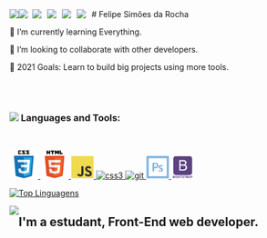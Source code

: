 <img align="left" src="https://i2.wp.com/ilovecode.com.br/wp-content/uploads/2020/03/post_ok.gif?fit=200%2C209&ssl=1" />
# Felipe Simões da Rocha 

<a href="https://www.linkedin.com/in/felipe-sim%C3%B5es-da-rocha-980498214/">
  <img align = "left" width = "24px" src = "https://cdn.jsdelivr.net/npm/simple-icons@v3/icons/linkedin.svg" />
</a>
<a href="https://twitter.com/WarwickBr1">
  <img align = "left" width = "26px" src = "https://cdn.jsdelivr.net/npm/simple-icons@v3/icons/twitter.svg" />
</a>
<a href="Felipe:FelipeSimoesDaRocha@gmail.com">
  <img align = "left" width = "26px" src = "https://cdn.jsdelivr.net/npm/simple-icons@v3/icons/gmail.svg" />
</a>
<a href="https://www.instagram.com/fe_lrocha/">
  <img align = "left" width = "26px" src = "https://cdn.jsdelivr.net/npm/simple-icons@3.13.0/icons/instagram.svg" />
</a>
<a href="https://www.facebook.com/FeliipeSimoesDaRocha/">
  <img align = "left" width = "26px" src = "https://cdn.jsdelivr.net/npm/simple-icons@3.13.0/icons/facebook.svg" />
</a>

<br />



  🌱 I’m currently learning Everything.
  
  👯 I’m looking to collaborate with other developers. 
  
  🥅 2021 Goals: Learn to build big projects using more tools.

<br><br/>


<h3 align="left"><img src="https://media.giphy.com/media/WUlplcMpOCEmTGBtBW/giphy.gif" width="50"> Languages and Tools: </h3>
<br/>
<p align="left">
<a href="https://www.w3schools.com/css/" target="_blank"> <img src="https://raw.githubusercontent.com/devicons/devicon/master/icons/css3/css3-original-wordmark.svg" alt="css3" width="50" height="50"/> </a>
<a href="https://www.w3.org/html/" target="_blank"> <img src="https://raw.githubusercontent.com/devicons/devicon/master/icons/html5/html5-original-wordmark.svg" alt="html5" width="50" height="50"/> </a>
<a href="https://developer.mozilla.org/en-US/docs/Web/JavaScript" target="_blank"> <img 
src="https://raw.githubusercontent.com/devicons/devicon/master/icons/javascript/javascript-original.svg" alt="javascript" width="40" height="40"/> </a>
<a href="https://www.typescriptlang.org/" target="_blank"> <img src="<img src="https://img.icons8.com/color/50/000000/typescript.png" alt="css3" width="40" height="40"/> </a>
<a href="https://git-scm.com/" target="_blank"> <img src="https://www.vectorlogo.zone/logos/git-scm/git-scm-icon.svg" alt="git" width="40" height="40"/> </a> 
<a href="https://www.photoshop.com/en" target="_blank"> <img src="https://raw.githubusercontent.com/devicons/devicon/master/icons/photoshop/photoshop-line.svg" alt="photoshop" width="40" height="40"/> </a>
<a href="https://getbootstrap.com" target="_blank"> <img src="https://raw.githubusercontent.com/devicons/devicon/master/icons/bootstrap/bootstrap-plain-wordmark.svg" alt="bootstrap" width="40" height="40"/> </a> 


 [![Top Linguagens](https://github-readme-stats.vercel.app/api/top-langs/?username=FelipeSimoesDaRocha&layout=compact)](https://github.com/FelipeSimoesDaRocha/github-readme-stats)

<div>
  <img align="left" src="https://github-readme-stats.vercel.app/api?username=FelipeSimoesDaRocha&show_icons=true&count_private=true" />
</div>




## I'm a estudant, Front-End web developer.
